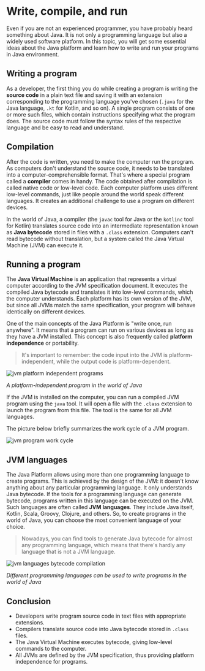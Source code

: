 # Write, compile, and run

Even if you are not an experienced programmer, you have probably heard something about Java. It is not only a programming language but also a widely used software platform. In this topic, you will get some essential ideas about the Java platform and learn how to write and run your programs in Java environment.

## Writing a program

As a developer, the first thing you do while creating a program is writing the **source code** in a plain text file and saving it with an extension corresponding to the programming language you've chosen (`.java` for the Java language, `.kt` for Kotlin, and so on). A single program consists of one or more such files, which contain instructions specifying what the program does. The source code must follow the syntax rules of the respective language and be easy to read and understand.

## Compilation

After the code is written, you need to make the computer run the program. As computers don't understand the source code, it needs to be translated into a computer-comprehensible format. That's where a special program called a **compiler** comes in handy. The code obtained after compilation is called native code or low-level code. Each computer platform uses different low-level commands, just like people around the world speak different languages. It creates an additional challenge to use a program on different devices.

In the world of Java, a compiler (the `javac` tool for Java or the `kotlinc` tool for Kotlin) translates source code into an intermediate representation known as **Java bytecode** stored in files with a `.class` extension. Computers can't read bytecode without translation, but a system called the Java Virtual Machine (JVM) can execute it.

## Running a program

The **Java Virtual Machine** is an application that represents a virtual computer according to the JVM specification document. It executes the compiled Java bytecode and translates it into low-level commands, which the computer understands. Each platform has its own version of the JVM, but since all JVMs match the same specification, your program will behave identically on different devices.

One of the main concepts of the Java Platform is "write once, run anywhere". It means that a program can run on various devices as long as they have a JVM installed. This concept is also frequently called **platform independence** or portability.



> It's important to remember: the code input into the JVM is platform-independent, while the output code is platform-dependent.



![jvm platform independent programs](https://ucarecdn.com/45ca11fd-89b2-4dae-952f-a5c7e3878a35/)

*A platform-independent program in the world of Java*

If the JVM is installed on the computer, you can run a compiled JVM program using the `java` tool. It will open a file with the `.class` extension to launch the program from this file. The tool is the same for all JVM languages.

The picture below briefly summarizes the work cycle of a JVM program.

![jvm program work cycle](https://ucarecdn.com/769d5ced-d7a7-45a2-a72c-f4082311eeed/)

## JVM languages

The Java Platform allows using more than one programming language to create programs. This is achieved by the design of the JVM: it doesn't know anything about any particular programming language. It only understands Java bytecode. If the tools for a programming language can generate bytecode, programs written in this language can be executed on the JVM. Such languages are often called **JVM languages**. They include Java itself, Kotlin, Scala, Groovy, Clojure, and others. So, to create programs in the world of Java, you can choose the most convenient language of your choice.



> Nowadays, you can find tools to generate Java bytecode for almost any programming language, which means that there's hardly any language that is not a JVM language.



![jvm languages bytecode compilation](https://ucarecdn.com/ac15fde7-a597-42d0-bfa4-3994724e0467/)

*Different programming languages can be used to write programs in the world of Java*

## Conclusion

- Developers write program source code in text files with appropriate extensions.
- Compilers translate source code into Java bytecode stored in `.class` files.
- The Java Virtual Machine executes bytecode, giving low-level commands to the computer.
- All JVMs are defined by the JVM specification, thus providing platform independence for programs.
